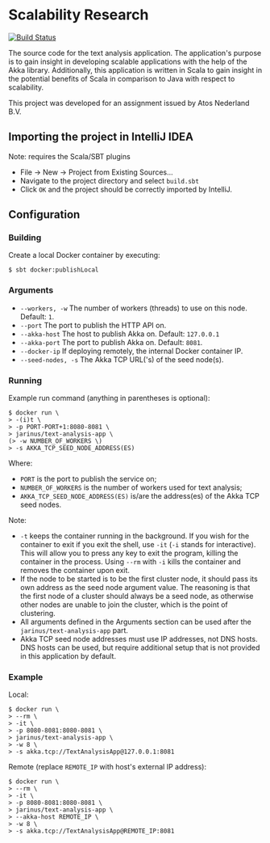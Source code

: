 # Scalability Research

[![Build Status](https://travis-ci.com/Jarinus/scalability-research.svg?token=MKhDfVCLHhGXWqDxynsL&branch=develop)](https://travis-ci.com/Jarinus/scalability-research)

The source code for the text analysis application. The application's purpose is to gain insight in developing scalable
applications with the help of the Akka library. Additionally, this application is written in Scala to gain insight in
the potential benefits of Scala in comparison to Java with respect to scalability.

This project was developed for an assignment issued by Atos Nederland B.V.

## Importing the project in IntelliJ IDEA
Note: requires the Scala/SBT plugins
* File -> New -> Project from Existing Sources...
* Navigate to the project directory and select `build.sbt`
* Click `OK` and the project should be correctly imported by IntelliJ.

## Configuration
### Building
Create a local Docker container by executing:

`$ sbt docker:publishLocal`

### Arguments
* `--workers, -w` The number of workers (threads) to use on this node. Default: `1`.
* `--port` The port to publish the HTTP API on.
* `--akka-host` The host to publish Akka on. Default: `127.0.0.1`
* `--akka-port` The port to publish Akka on. Default: `8081`.
* `--docker-ip` If deploying remotely, the internal Docker container IP.
* `--seed-nodes, -s` The Akka TCP URL('s) of the seed node(s).

### Running
Example run command (anything in parentheses is optional):

```
$ docker run \
> -(i)t \
> -p PORT-PORT+1:8080-8081 \
> jarinus/text-analysis-app \
(> -w NUMBER_OF_WORKERS \)
> -s AKKA_TCP_SEED_NODE_ADDRESS(ES)
```

Where:
* `PORT` is the port to publish the service on;
* `NUMBER_OF_WORKERS` is the number of workers used for text analysis;
* `AKKA_TCP_SEED_NODE_ADDRESS(ES)` is/are the address(es) of the Akka TCP seed nodes.

Note:
* `-t` keeps the container running in the background. If you wish for the container to exit if you exit the
  shell, use `-it` (`-i` stands for interactive). This will allow you to press any key to exit the program, killing the
  container in the process. Using `--rm` with `-i` kills the container and removes the container upon exit.
* If the node to be started is to be the first cluster node, it should pass its own address as the seed node argument
  value. The reasoning is that the first node of a cluster should always be a seed node, as otherwise other nodes are
  unable to join the cluster, which is the point of clustering.
* All arguments defined in the Arguments section can be used after the `jarinus/text-analysis-app` part.
* Akka TCP seed node addresses must use IP addresses, not DNS hosts. DNS hosts can be used, but require additional setup
  that is not provided in this application by default.

### Example
Local:

```
$ docker run \
> --rm \
> -it \
> -p 8080-8081:8080-8081 \
> jarinus/text-analysis-app \
> -w 8 \
> -s akka.tcp://TextAnalysisApp@127.0.0.1:8081
```

Remote (replace `REMOTE_IP` with host's external IP address):

```
$ docker run \
> --rm \
> -it \
> -p 8080-8081:8080-8081 \
> jarinus/text-analysis-app \
> --akka-host REMOTE_IP \
> -w 8 \
> -s akka.tcp://TextAnalysisApp@REMOTE_IP:8081
```

